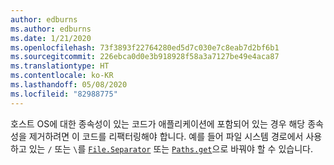 ```yaml
---
author: edburns
ms.author: edburns
ms.date: 1/21/2020
ms.openlocfilehash: 73f3893f22764280ed5d7c030e7c8eab7d2bf6b1
ms.sourcegitcommit: 226ebca0d0e3b918928f58a3a7127be49e4aca87
ms.translationtype: HT
ms.contentlocale: ko-KR
ms.lasthandoff: 05/08/2020
ms.locfileid: "82988775"
---
```

호스트 OS에 대한 종속성이 있는 코드가 애플리케이션에 포함되어 있는 경우 해당 종속성을 제거하려면 이 코드를 리팩터링해야 합니다. 예를 들어 파일 시스템 경로에서 사용하고 있는 `/` 또는 `\`를 [`File.Separator`](https://docs.oracle.com/javase/8/docs/api/java/io/File.html#separator) 또는 [`Paths.get`](https://docs.oracle.com/javase/8/docs/api/java/nio/file/Paths.html#get-java.lang.String-java.lang.String...-)으로 바꿔야 할 수 있습니다.

